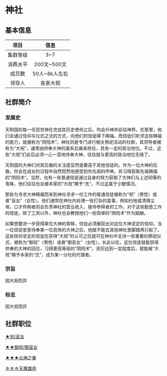 # 神社

## 基本信息

项目|信息
:--:|:--:
集群等级|3~7
消费水平|200文~500文
成员数|50人~8k人左右
领导人|各家大祝

## 社群简介

### 发展史

天狗国的每一任现世神在完成其历史使命之后，均会升神并前往神界。在那里，他们会通过信仰与仪式之法的方式，向他们的信徒降下赐福。而信徒们祈求这些赐福的能力，就被称为“阴阳术”。神社则是专门进行相关祭祀活动的社群，其领导者被称为“大祝”，通常由供奉大神的直系后裔来担任，具有一定的政治地位。不过，这些“大祝”们此后必须一心一意地侍奉大神，往往就与更高的政治地位无缘了。

天狗国的大神们对其后裔的关注度显然是要高于其他信徒的。作为一位大神的后裔，你会在成长的过程中自然而然地感受到你先祖的呼唤，并习得获取先祖赐福的“阴阳术”。当然，也有一些普通信徒通过自身的努力获取了大神们与上述同等的青睐，他们往往也会被本家的“大祝”赐予“氏”，不过这属于少数情况。

那些为寻求大神赐福而来到神社寻求一份工作的普通信徒被称为“祝”（男性）或者“巫女”（女性）。他们通常在神社内处理一些打杂的差事，例如扫地或清理尘埃，口才伶俐者则会负责神社的营业收入、接待参拜者的工作。对于这些勤恳工作的信徒，除了工资以外，神社也会教授他们一些简单的“阴阳术”作为报酬。

如果想要进一步获得某位大神的青睐，信徒必须展现出对这位大神坚定的信仰。当一位信徒宣誓侍奉某一位具体的大神之后，他就不能去其他神社里脚踏两只船了。这些信仰坚定的信徒在获得“大祝”的认可之后就可在神社中主持一些重要的祭祀仪式，被称为“御祝”（男性）或者“御巫女”（女性）。长此以往，这位信徒就能获得供奉的大神的回应，习得更高等级的“阴阳术”。资历达到一定程度后，就能被“大祝”赐予本家的“氏”，成为某一分社的代理者。

### 宗旨

因大祝而异

### 标志

因大祝而异

## 社群职位

<a href="../shuku_miko" target="_blank">★祝/巫女</a>

<a href="../oshuku_omiko" target="_blank">★★御祝/御巫女</a>

<a href="../kamigami_no_ken" target="_blank">★★★众神之眷</a>

<a href="../amanojyaku" target="_blank">☆☆☆天魔雄命</a>